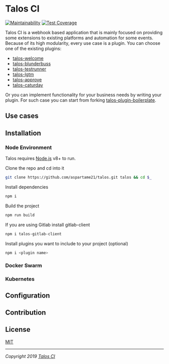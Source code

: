 # Talos CI
[![Maintainability](https://api.codeclimate.com/v1/badges/7bfaa50447194347659a/maintainability)](https://codeclimate.com/github/aspartame21/talos/maintainability)
[![Test Coverage](https://api.codeclimate.com/v1/badges/7bfaa50447194347659a/test_coverage)](https://codeclimate.com/github/aspartame21/talos/test_coverage)


Talos CI is a webhook based application that is mainly focused on providing some extensions to existing platforms and automation for some events. 
Because of its high modularity, every use case is a plugin. You can choose one of the existing plugins:

- [talos-welcome](https://github.com/aspartame21/talos-welcome)
- [talos-blunderbuss](https://github.com/aspartame21/talos-blunderbuss)
- [talos-testrunner](https://github.com/aspartame21/talos-testrunner)
- [talos-lgtm](https://github.com/aspartame21/talos-lgtm)
- [talos-approve](https://github.com/aspartame21/talos-approve)
- [talos-caturday](https://github.com/aspartame21/talos-caturday)

Or you can implement functionality for your business needs by writing your plugin. For such case you can start from forking [talos-plugin-boilerplate](https://github.com/aspartame21/talos-plugin-boilerplate).

## Use cases

## Installation
### Node Environment
Talos requires [Node.js](https://nodejs.org) v8+ to run.

Clone the repo and cd into it
```bash
git clone https://github.com/aspartame21/talos.git talos && cd $_
```
Install dependencies
```bash
npm i
```
Build the project
```bash
npm run build
```
If you are using Gitlab install gitlab-client
```bash
npm i talos-gitlab-client
```
Install plugins you want to include to your project (optional)
```bash
npm i <plugin name>
```

### Docker Swarm

### Kubernetes

## Configuration
## Contribution


## License

[MIT](https://github.com/aspartame21/talos/blob/master/LICENSE)

---
_Copyright 2019 [Talos CI](https://github.com/aspartame21/talos/graphs/contributors)_
